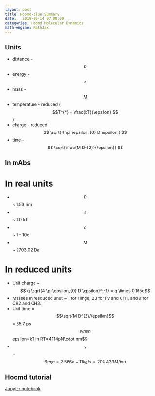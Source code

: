 ```yaml
---
layout: post
title: Hoomd-blue Summary
date:   2019-06-14 07:00:00
categories: Hoomd Molecular Dynamics
math-engine: MathJax
---
```


<script src="https://cdn.mathjax.org/mathjax/latest/MathJax.js?config=TeX-AMS-MML_HTMLorMML" type="text/javascript">
</script>

## Units ##
* distance - $$D$$
* energy - $$\epsilon$$
* mass - $$M$$
* temperature - reduced ($$T^{*} = \frac{kT}{\epsilon} $$)
* charge - reduced $$ \sqrt{4 \pi \epsilon_{0} D \epsilon } $$
* time - $$ \sqrt{\frac{M D^{2}}{\epsilon}} $$

## In mAbs ##

# In real units #
* $$D$$ ~ 1.53 nm
* $$\epsilon$$ ~ 1.0 kT
* $$q$$ ~ 1 - 10e
* $$M$$ ~ 2703.02 Da

# In reduced units #
* Unit charge ~ $$ q \sqrt{4 \pi \epsilon_{0} D \epsilon}^{-1} = q \times 0.165e$$
* Masses in resduced unut ~ 1 for Hinge, 23 for Fv and CH1, and 9 for CH2 and CH3.
* Unit time = $$\sqrt{M D^{2}/\epsilon}$$ = 35.7 ps$$ when $$epsilon=kT in RT=4.114pN\cdot nm$$
* $$\gamma$$ = $$6 \pi \eta a = 2.566e-11 kg/s = 204.433 M/tau$$

## Hoomd tutorial ##
[Jupyter notebook](https://nbviewer.jupyter.org/github/joaander/hoomd-examples/blob/master/index.ipynb)